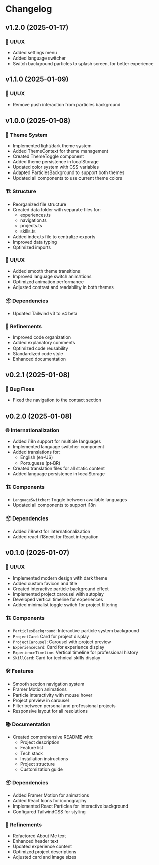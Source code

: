 # Changelog

## v1.2.0 (2025-01-17)

### 🎨 UI/UX

- Added settings menu
- Added language switcher
- Switch background particles to splash screen, for better experience

## v1.1.0 (2025-01-09)

### 🎨 UI/UX

- Remove push interaction from particles background

## v1.0.0 (2025-01-08)

### 🎨 Theme System

- Implemented light/dark theme system
- Added ThemeContext for theme management
- Created ThemeToggle component
- Added theme persistence in localStorage
- Updated color system with CSS variables
- Adapted ParticlesBackground to support both themes
- Updated all components to use current theme colors

### 🏗 Structure

- Reorganized file structure
- Created data folder with separate files for:
  - experiences.ts
  - navigation.ts
  - projects.ts
  - skills.ts
- Added index.ts file to centralize exports
- Improved data typing
- Optimized imports

### 🎨 UI/UX

- Added smooth theme transitions
- Improved language switch animations
- Optimized animation performance
- Adjusted contrast and readability in both themes

### 📦 Dependencies

- Updated Tailwind v3 to v4 beta

### 💅 Refinements

- Improved code organization
- Added explanatory comments
- Optimized code reusability
- Standardized code style
- Enhanced documentation

## v0.2.1 (2025-01-08)

### 🐛 Bug Fixes

- Fixed the navigation to the contact section

## v0.2.0 (2025-01-08)

### 🌐 Internationalization

- Added i18n support for multiple languages
- Implemented language switcher component
- Added translations for:
  - English (en-US)
  - Portuguese (pt-BR)
- Created translation files for all static content
- Added language persistence in localStorage

### 🏗 Components

- `LanguageSwitcher`: Toggle between available languages
- Updated all components to support i18n

### 📦 Dependencies

- Added i18next for internationalization
- Added react-i18next for React integration

## v0.1.0 (2025-01-07)

### 🎨 UI/UX

- Implemented modern design with dark theme
- Added custom favicon and title
- Created interactive particle background effect
- Implemented project carousel with autoplay
- Developed vertical timeline for experiences
- Added minimalist toggle switch for project filtering

### 🏗 Components

- `ParticlesBackground`: Interactive particle system background
- `ProjectCard`: Card for project display
- `ProjectCarousel`: Carousel with project preview
- `ExperienceCard`: Card for experience display
- `ExperienceTimeline`: Vertical timeline for professional history
- `SkillCard`: Card for technical skills display

### 🛠 Features

- Smooth section navigation system
- Framer Motion animations
- Particle interactivity with mouse hover
- Project preview in carousel
- Filter between personal and professional projects
- Responsive layout for all resolutions

### 📚 Documentation

- Created comprehensive README with:
  - Project description
  - Feature list
  - Tech stack
  - Installation instructions
  - Project structure
  - Customization guide

### 📦 Dependencies

- Added Framer Motion for animations
- Added React Icons for iconography
- Implemented React Particles for interactive background
- Configured TailwindCSS for styling

### 💅 Refinements

- Refactored About Me text
- Enhanced header text
- Updated experience content
- Optimized project descriptions
- Adjusted card and image sizes

